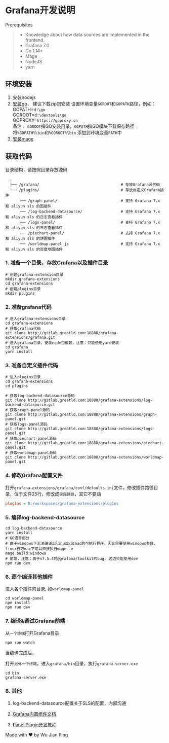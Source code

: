 # Grafana开发说明

Prerequisites

>- Knowledge about how data sources are implemented in the frontend.
>- Grafana 7.0
>- Go 1.14+
>- Mage
>- NodeJS
>- yarn

## 环境安装

1. 安装nodejs
2. [安装go](https://go.dev/doc/install)， 建议下载zip包安装
   设置环境变量`GOROOT`和`GOPATH`路径，例如：  
   GOPATH=`d:\go`  
   GOROOT=`d:\devtools\go`  
   GOPROXY=`https://goproxy.cn`  
   备注： `GOROOT`指GO安装目录，`GOPATH`指GO模块下载保存路径  
   将`%GOPATH%\bin`和`%GOROOT%\bin` 添加到环境变量`PATH`中  
3. [安装mage](https://github.com/magefile/mage)
  
## 获取代码

目录结构，请按照目录存放源码

```shell
  .
  ├── /grafana/                                    # 存放Grafana源代码
  └── /plugins/                                    # 存放自定义Grafana插件
      ├── /graph-panel/                            # 支持 Grafana 7.x 和 aliyun sls 的图插件
      ├── /log-backend-datasource/                 # 支持 Grafana 7.x 和 aliyun sls 的日志查看插件
      ├── /logs-panel/                             # 支持 Grafana 7.x 和 aliyun sls 的日志查看插件
      ├── /piechart-panel/                         # 支持 Grafana 7.x 和 aliyun sls 的饼图插件
      └── /worldmap-panel.js                       # 支持 Grafana 7.x 和 aliyun sls 的百度地图插件

```

### 1. 准备一个目录，存放Grafana以及插件目录

```shell
# 创建grafana-extension目录
mkdir grafana-extensions
cd grafana-extensions
# 创建plugins目录
mkdir plugins
```

### 2. 准备grafana代码

```shell
# 进入grafana-extensions目录
cd grafana-extensions
# 获取grafana代码
git clone http://gitlab.greatld.com:18888/grafana-extensions/grafana.git
# 进入grafana目录，安装node包依赖，注意：只能使用yarn安装
cd grafana
yarn install
```

### 3. 准备自定义插件代码

```shell
# 进入plugins目录
cd grafana-extensions
cd plugins

# 获取log-backend-datasource源码
git clone http://gitlab.greatld.com:18888/grafana-extensions/log-backend-datasource.git
# 获取graph-panel源码
git clone http://gitlab.greatld.com:18888/grafana-extensions/graph-panel.git
# 获取logs-panel源码
git clone http://gitlab.greatld.com:18888/grafana-extensions/logs-panel.git
# 获取piechart-panel源码
git clone http://gitlab.greatld.com:18888/grafana-extensions/piechart-panel.git
# 获取worldmap-panel源码
git clone http://gitlab.greatld.com:18888/grafana-extensions/worldmap-panel.git
```

### 4. 修改Grafana配置文件

打开`grafana-extensions/grafana/conf/defaults.ini`文件，修改插件路径目录，位于文件25行，修改成`实际路径`，其它不要动

```ini
plugins = D:/workspaces/grafana-extensions/plugins
```

### 5. 编译log-backend-datasource

```shell
cd log-backend-datasource
yarn install
# GO语言部分 
# 由于windows下无法编译出linux以及mac的可执行程序，因此需要使用windows参数，linux获取mac下可以直接执行mage -v
mage build:windows
# 前端，注意：由于v7.5.4的@grafana/toolkit的bug, 这边只能使用dev
npm run dev
```

### 6. 逐个编译其他插件

进入各个插件的目录, 如`worldmap-panel`

```shell
cd worldmap-panel
npm install
npm run dev
```

### 7. 编译&调试Grafana前端

从`一个终端`打开Grafana目录

```shell
npm run watch
```

当编译完成后，

打开`另外一个终端`，进入`grafana/bin`目录，执行`grafana-server.exe`

```shell
cd bin
grafana-server.exe
```

### 8. 其他

1. log-backend-datasource配置关于SLS的配置，内部沟通

2. [Grafana内置组件文档](https://developers.grafana.com/ui/latest/index.html)

3. [Panel Plugin开发教程](https://grafana.com/tutorials/build-a-panel-plugin/#create-a-new-plugin)

Made with ♥ by Wu Jian Ping
